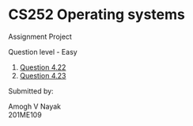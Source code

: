 
# CS252 Operating systems

Assignment Project

Question level - Easy

1. [Question 4.22](https://github.com/Amoghvnayak/-CS252/blob/main/4.22.c)
2. [Question 4.23](https://github.com/Amoghvnayak/-CS252/blob/main/4.23.c)

Submitted by:<br>

Amogh V Nayak<br>
201ME109
